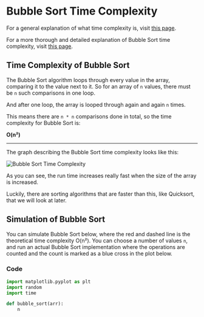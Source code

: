# Bubble Sort Time Complexity

For a general explanation of what time complexity is, visit [this page](https://en.wikipedia.org/wiki/Time_complexity).

For a more thorough and detailed explanation of Bubble Sort time complexity, visit [this page](https://en.wikipedia.org/wiki/Bubble_sort).

## Time Complexity of Bubble Sort

The Bubble Sort algorithm loops through every value in the array, comparing it to the value next to it. So for an array of `n` values, there must be `n` such comparisons in one loop.

And after one loop, the array is looped through again and again `n` times.

This means there are `n * n` comparisons done in total, so the time complexity for Bubble Sort is:

**O(n²)**

---

The graph describing the Bubble Sort time complexity looks like this:

![Bubble Sort Time Complexity](https://www.bigocheatsheet.com/img/time-complexity-bubble-sort.png)

As you can see, the run time increases really fast when the size of the array is increased.

Luckily, there are sorting algorithms that are faster than this, like Quicksort, that we will look at later.

## Simulation of Bubble Sort

You can simulate Bubble Sort below, where the red and dashed line is the theoretical time complexity O(n²). You can choose a number of values `n`, and run an actual Bubble Sort implementation where the operations are counted and the count is marked as a blue cross in the plot below.

### Code

```python
import matplotlib.pyplot as plt
import random
import time

def bubble_sort(arr):
    n
